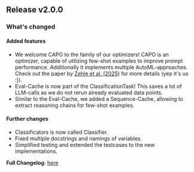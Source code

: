 ## Release v2.0.0
### What's changed

#### Added features
* We welcome CAPO to the family of our optimizers! CAPO is an optimizer, capable of utilizing few-shot examples to improve prompt performance. Additionally it implements multiple AutoML-approaches. Check out the paper by [Zehle et al. (2025)](https://arxiv.org/abs/2504.16005) for more details (yep it's us :)).
* Eval-Cache is now part of the ClassificationTask! This saves a lot of LLM-calls as we do not rerun already evaluated data points.
* Similar to the Eval-Cache, we added a Sequence-Cache, allowing to extract reasoning chains for few-shot examples.

#### Further changes
* Classificators is now called Classifier.
* Fixed multiple docstrings and namings of variables.
* Simplified testing and extended the testcases to the new implementations.

**Full Changelog**: [here](https://github.com/finitearth/promptolution/compare/v1.4.0...v2.0.0)

